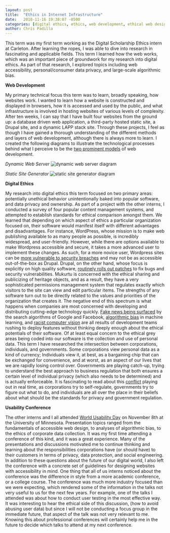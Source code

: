 ```yaml
---
layout: post
title:  "Ethics in Internet Infrastructure"
date:   2018-11-16 19:38:07 -0500
categories: [digital ethics, ethics, web development, ethical web design, content management systems]
author: Chris Padilla
---
```


This term was my first term working as the Digital Scholarship Ethics intern at Carleton. After learning the ropes, I was able to dive into research in fascinating and applicable fields. This term I learned how the web works, which was an important piece of groundwork for my research into digital ethics. As part of that research, I explored topics including web accessibility, personal/consumer data privacy, and large-scale algorithmic bias.

**Web Development**

My primary technical focus this term was to learn, broadly speaking, how websites work. I wanted to learn how a website is constructed and displayed in browsers, how it is accessed and used by the public, and what infrastructure is involved in hosting websites of various levels of complexity. After ten weeks, I can say that I have built four websites from the ground up: a database driven web application, a third-party hosted static site, a Drupal site, and a dynamic LAPP stack site. Through these projects, I feel as though I have gained a thorough understanding of the different methods and layers of web development, although there is always more to learn. I created the following diagrams to illustrate the technological processes behind what I perceive to be the [two prominent models][two-models] of web development.

*Dynamic Web Server*
![dynamic web server diagram]({{site.url}}/assets/Dynamic-Web-Server-Diagram.jpg)

*Static Site Generator*
![static site generator diagram]({{site.url}}/assets/Static-Site-Generator-Diagram.jpg)

**Digital Ethics**

My research into digital ethics this term focused on two primary areas: potentially unethical behavior unintentionally baked into popular software, and data privacy and ownership. As part of a project with the other interns, I conducted a survey of four popular content management systems, and attempted to establish standards for ethical comparison amongst them. We learned that depending on which aspect of ethics a particular organization focused on, their software would manifest itself with different advantages and disadvantages. For instance, WordPress, whose mission is to make web publishing available to as many people as possible, is incredibly widespread, and user-friendly. However, while there are options available to make Wordpress accessible and secure, it takes a more advanced user to implement these changes. As such, for a more novice user, Wordpress sites can be [more vulnerable to security breaches][security-breaches] and may not be as accessible out-of-the-box as Drupal. Drupal, on the other hand, whose focus is explicitly on high quality software, [routinely rolls out patches][routine-patches] to fix bugs and security vulnerabilities. Mukurtu is concerned with the ethical sharing and publicizing of heritage objects, and as a result, they have a very sophisticated permissions management system that regulates exactly which visitors to the site can view and edit particular items. The strengths of any software turn out to be directly related to the values and priorities of the organization that creates it.
The negative end of this spectrum is what happens when companies are most concerned with developing and distributing cutting-edge technology quickly. [Fake news being surfaced][fake-news] by the search algorithms of Google and Facebook, [algorithmic bias][algorithmic-bias] in machine learning, and [racist computer vision][racist-computer-vision] are all results of development teams rushing to deploy features without thinking deeply enough about the ethical potentials of their software.
Of at least equal concern to the ethical grey areas being coded into our software is the collection and use of personal data. This term I have researched the intersection between corporations, individuals, and governments. Some corporations view personal data as a kind of currency; Individuals view it, at best, as a bargaining chip that can be exchanged for convenience, and at worst, as an aspect of our lives that we are rapidly losing control over. Governments are playing catch-up, trying to understand the best approach to business regulation that both ensures a certain level of individual privacy (which also needs to be determined) and is actually enforceable. It is fascinating to read about this [conflict][conflict] playing out in real time, as corporations try to self-regulate, governments try to figure out what to do, and individuals are all over the place in their beliefs about what should be the standards for privacy and government regulation.

**Usability Conference**

The other interns and I all attended [World Usability Day][world-usability-day] on November 8th at the University of Minnesota. Presentation topics ranged from the fundamentals of accessible web design, to analyses of algorithmic bias, to the ethics of corporate data collection. It was my first time attending a conference of this kind, and it was a great experience. Many of the presentations and discussions motivated me to continue thinking and learning about the responsibilities corporations have (or should have) to their customers in terms of privacy, data protection, and social engineering. In addition to these questions about the future of our digital world, I also left the conference with a concrete set of guidelines for designing websites with accessibility in mind.
One thing that all of us interns noticed about the conference was the difference in style from a more academic conference, or a college course. The conference was much more industry focused than we were expecting, which rendered some of the information in the talks not very useful to us for the next few years. For example, one of the talks I attended was about how to conduct user testing in the most effective way. It was interesting to hear the ethical side of this discussion, (how to avoid abusing user data) but since I will not be conducting a focus group in the immediate future, that aspect of the talk was not very relevant to me. Knowing this about professional conferences will certainly help me in the future to decide which talks to attend at my next conference.

[two-models]: http://www.spiderwriting.co.uk/static-dynamic.php
[security-breaches]: https://torquemag.io/2017/08/top-5-wordpress-security-breaches-and-how-to-rectify-them/
[routine-patches]: https://www.drupal.org/core/release-cycle-overview
[fake-news]: https://www.theatlantic.com/technology/archive/2017/10/google-and-facebook-have-failed-us/541794/
[algorithmic-bias]: https://pdfs.semanticscholar.org/b722/7cbd34766655dea10d0437ab10df3a127396.pdf
[racist-computer-vision]: https://hackernoon.com/algorithms-arent-racist-your-skin-is-just-too-dark-4ed31a7304b8
[conflict]: https://www.ted.com/talks/finn_myrstad_how_tech_companies_deceive_you_into_giving_up_your_data_and_privacy
[world-usability-day]: https://it.umn.edu/events/world-usability-day-2018
